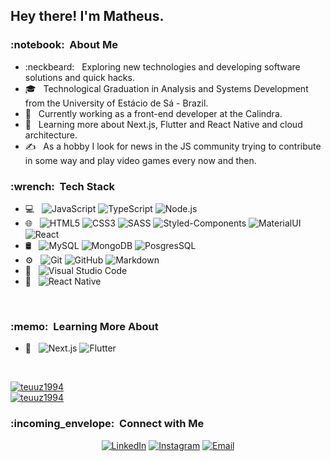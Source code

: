 <h2> Hey there! I'm Matheus.</h2>

<h3>:notebook: &nbsp;About Me </h3>

- :neckbeard: &nbsp; Exploring new technologies and developing software solutions and quick hacks.
- :mortar_board: &nbsp; Technological Graduation in Analysis and Systems Development from the University of Estácio de Sá - Brazil.
- :briefcase: &nbsp; 
Currently working as a front-end developer at the Calindra.
- :seedling: &nbsp; Learning more about Next.js, Flutter and React Native and cloud architecture.
- ✍️ &nbsp; As a hobby I look for news in the JS community trying to contribute in some way and play video games every now and then.

<h3>:wrench: &nbsp;Tech Stack</h3>

- :computer: &nbsp;
  ![JavaScript](https://img.shields.io/badge/-JavaScript-333333?style=flat&logo=JavaScript)
  ![TypeScript](https://img.shields.io/badge/-TypeScript-333333?style=flat&logo=TypeScript)
  ![Node.js](https://img.shields.io/badge/-Node.js-333333?style=flat&logo=node.js)
- 🌐 &nbsp;
  ![HTML5](https://img.shields.io/badge/-HTML5-333333?style=flat&logo=HTML5)
  ![CSS3](https://img.shields.io/badge/-CSS3-333333?style=flat&logo=CSS3&logoColor=1572B6)
  ![SASS](https://img.shields.io/badge/-Sass-333333?style=flat&logo=sass&logoColor=CC6699)
  ![Styled-Components](https://img.shields.io/badge/-Styled%20Components-333333?style=flat&logo=styled-components&logoColor=DB7093)
  ![MaterialUI](https://img.shields.io/badge/-MaterialUI-333333?style=flat&logo=material-ui&logoColor=0081CB)
  ![React](https://img.shields.io/badge/-React-333333?style=flat&logo=react)
- 🛢 &nbsp;
  ![MySQL](https://img.shields.io/badge/-MySQL-333333?style=flat&logo=mysql)
  ![MongoDB](https://img.shields.io/badge/-MongoDB-333333?style=flat&logo=mongodb)
  ![PosgresSQL](https://img.shields.io/badge/-PostgresSQL-333333?style=flat&logo=postgresql&logoColor=336791)
- ⚙️ &nbsp;
  ![Git](https://img.shields.io/badge/-Git-333333?style=flat&logo=git)
  ![GitHub](https://img.shields.io/badge/-GitHub-333333?style=flat&logo=github)
  ![Markdown](https://img.shields.io/badge/-Markdown-333333?style=flat&logo=markdown)
- 🔧 &nbsp;
  ![Visual Studio Code](https://img.shields.io/badge/-Visual%20Studio%20Code-333333?style=flat&logo=visual-studio-code&logoColor=007ACC)
- :iphone: &nbsp;
  ![React Native](https://img.shields.io/badge/-React%20Native-333333?style=flat&logo=react&logoColor=)

<br/>

<h3>:memo: &nbsp;Learning More About</h3>

- :book: &nbsp;
  ![Next.js](https://img.shields.io/badge/-Next.js-333333?style=flat&logo=Next.js)
  ![Flutter](https://img.shields.io/badge/-Flutter-333333?style=flat&logo=flutter&logoColor=02569B)

  <br/>

<a href="https://github.com/teuuz1994">
  <img src="https://github-readme-stats.vercel.app/api?username=teuuz1994&show_icons=true" alt="teuuz1994" />
  <br/>
  <img src="https://github-readme-stats.vercel.app/api/top-langs/?username=teuuz1994&layout=compact&hide=html" alt="teuuz1994" />
</a>

<br/>

<h3>:incoming_envelope: &nbsp;Connect with Me </h3>

<p align="center">
<a href="https://www.linkedin.com/in/matheus-da-guia-de-campos/" target="_blank"><img alt="LinkedIn" src="https://img.shields.io/badge/LinkedIn-Matheus%20da%20Guia%20de%20Campos-blue?style=flat-square&logo=linkedin"></a>
<a href="https://www.instagram.com/matheusrjig/" target="_blank"><img alt="Instagram" src="https://img.shields.io/badge/Instagram-matheusrjig_-blue?style=flat-square&logo=instagram"></a>
<a href="mailto:avsingh@umass.edu"><img alt="Email" src="https://img.shields.io/badge/Email-matheus.rj.ig@gmail.com-blue?style=flat-square&logo=gmail"></a>
</p>
